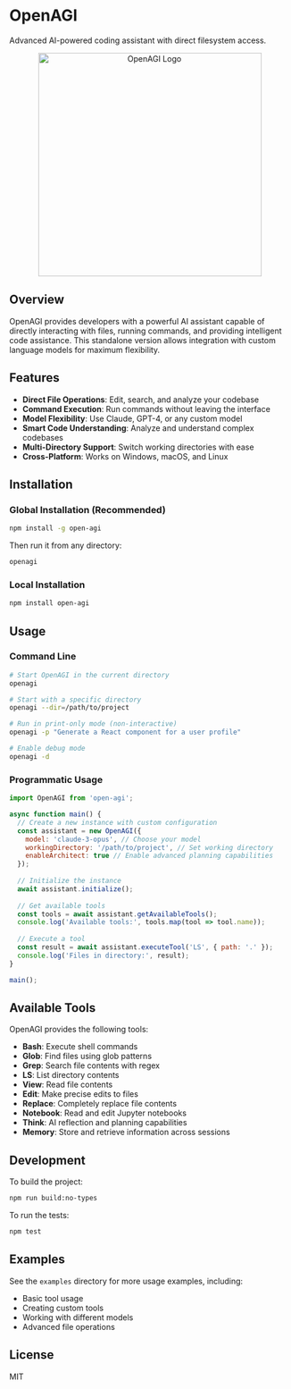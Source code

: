 # OpenAGI

Advanced AI-powered coding assistant with direct filesystem access.

<div align="center">
  <img src="https://via.placeholder.com/800x400?text=OpenAGI" alt="OpenAGI Logo" width="400" />
</div>

## Overview

OpenAGI provides developers with a powerful AI assistant capable of directly interacting with files, running commands, and providing intelligent code assistance. This standalone version allows integration with custom language models for maximum flexibility.

## Features

- **Direct File Operations**: Edit, search, and analyze your codebase
- **Command Execution**: Run commands without leaving the interface
- **Model Flexibility**: Use Claude, GPT-4, or any custom model
- **Smart Code Understanding**: Analyze and understand complex codebases
- **Multi-Directory Support**: Switch working directories with ease
- **Cross-Platform**: Works on Windows, macOS, and Linux

## Installation

### Global Installation (Recommended)

```bash
npm install -g open-agi
```

Then run it from any directory:

```bash
openagi
```

### Local Installation

```bash
npm install open-agi
```

## Usage

### Command Line

```bash
# Start OpenAGI in the current directory
openagi

# Start with a specific directory
openagi --dir=/path/to/project

# Run in print-only mode (non-interactive)
openagi -p "Generate a React component for a user profile"

# Enable debug mode
openagi -d
```

### Programmatic Usage

```javascript
import OpenAGI from 'open-agi';

async function main() {
  // Create a new instance with custom configuration
  const assistant = new OpenAGI({
    model: 'claude-3-opus', // Choose your model
    workingDirectory: '/path/to/project', // Set working directory
    enableArchitect: true // Enable advanced planning capabilities
  });
  
  // Initialize the instance
  await assistant.initialize();
  
  // Get available tools
  const tools = await assistant.getAvailableTools();
  console.log('Available tools:', tools.map(tool => tool.name));
  
  // Execute a tool
  const result = await assistant.executeTool('LS', { path: '.' });
  console.log('Files in directory:', result);
}

main();
```

## Available Tools

OpenAGI provides the following tools:

- **Bash**: Execute shell commands
- **Glob**: Find files using glob patterns
- **Grep**: Search file contents with regex
- **LS**: List directory contents
- **View**: Read file contents
- **Edit**: Make precise edits to files
- **Replace**: Completely replace file contents
- **Notebook**: Read and edit Jupyter notebooks
- **Think**: AI reflection and planning capabilities
- **Memory**: Store and retrieve information across sessions

## Development

To build the project:

```bash
npm run build:no-types
```

To run the tests:

```bash
npm test
```

## Examples

See the `examples` directory for more usage examples, including:

- Basic tool usage
- Creating custom tools
- Working with different models
- Advanced file operations

## License

MIT